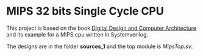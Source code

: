 # MIPS 32 bits Single Cycle CPU

This project is based on the book [Digital Design and Computer Architecture](https://www.amazon.com/Digital-Design-Computer-Architecture-Harris/dp/0123944244/ref=sr_1_1?keywords=digital+design+and+computer+architecture&qid=1670106216&sprefix=digital+design%2Caps%2C178&sr=8-1) and its example for a MIPS cpu written in Systemverilog.

The designs are in the folder __sources_1__ and the top module is _MipsTop.sv_.